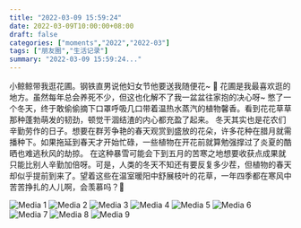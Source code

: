```yaml
---
title: "2022-03-09 15:59:24"
date: 2022-03-09T10:00:00+08:00
draft: false
categories: ["moments","2022","2022-03"]
tags: ["朋友圈","生活记录"]
summary: "2022-03-09 15:59:24..."
---
```


小鲸鲸带我逛花圃。钢铁直男说他妇女节他要送我随便花~ 🥰
花圃是我最喜欢逛的地方。虽然每年总会养死不少，但这也化解不了我一盆盆往家抱的决心呀~
憋了一个冬天，终于敢偷偷摘下口罩呼吸几口带着温热水蒸汽的植物馨香。看到花花草草那种蓬勃萌发的韧劲，顿觉干涸结渣的内心都充盈了起来。
冬天其实也是花农们辛勤劳作的日子。想要在群芳争艳的春天观赏到盛放的花朵，许多花种在腊月就需播种下。如果拖延到春天才开始忙碌，一些植物在开花前就算勉强撑过了炎夏的酷晒也难逃秋风的劫掠。
在这种暴雪可能会下到五月的苦寒之地想要收获点成果就只能比别人辛勤加倍呀。可是，人类的冬天不知还有要反复多少茬，但植物的春天却似乎提前到来了。望着这些在温室暖阳中舒展枝叶的花草，一年四季都在寒风中苦苦挣扎的人儿啊，会羡慕吗？🌱

![Media 1](/Moments/photos/2022-03-09/202203091559240.jpg)
![Media 2](/Moments/photos/2022-03-09/202203091559241.jpg)
![Media 3](/Moments/photos/2022-03-09/202203091559242.jpg)
![Media 4](/Moments/photos/2022-03-09/202203091559243.jpg)
![Media 5](/Moments/photos/2022-03-09/202203091559244.jpg)
![Media 6](/Moments/photos/2022-03-09/202203091559245.jpg)
![Media 7](/Moments/photos/2022-03-09/202203091559246.jpg)
![Media 8](/Moments/photos/2022-03-09/202203091559247.jpg)
![Media 9](/Moments/photos/2022-03-09/202203091559248.jpg)

